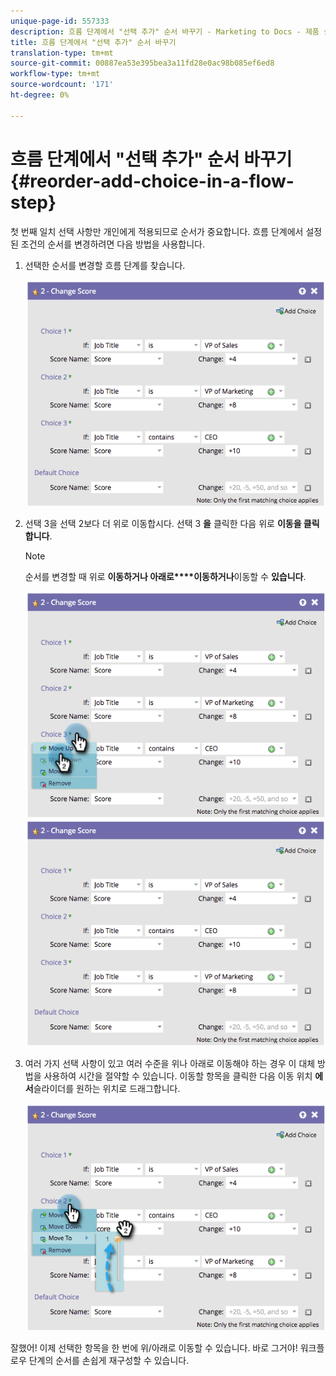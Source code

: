 ```yaml
---
unique-page-id: 557333
description: 흐름 단계에서 "선택 추가" 순서 바꾸기 - Marketing to Docs - 제품 설명서
title: 흐름 단계에서 "선택 추가" 순서 바꾸기
translation-type: tm+mt
source-git-commit: 00887ea53e395bea3a11fd28e0ac98b085ef6ed8
workflow-type: tm+mt
source-wordcount: '171'
ht-degree: 0%

---
```



# 흐름 단계에서 &quot;선택 추가&quot; 순서 바꾸기 {#reorder-add-choice-in-a-flow-step}

첫 번째 일치 선택 사항만 개인에게 적용되므로 순서가 중요합니다. 흐름 단계에서 설정된 조건의 순서를 변경하려면 다음 방법을 사용합니다.

1. 선택한 순서를 변경할 흐름 단계를 찾습니다.

   ![](assets/one.png)

1. 선택 3을 선택 2보다 더 위로 이동합시다. 선택 3 **을** 클릭한 다음 위로 **이동을 클릭합니다**.

   >[!NOTE]
   >
   >순서를 변경할 때 위로 **이동하거나 아래로****이동하거나**&#x200B;이동할 수 **있습니다**.

   ![](assets/two.png) ![](assets/three.png)

1. 여러 가지 선택 사항이 있고 여러 수준을 위나 아래로 이동해야 하는 경우 이 대체 방법을 사용하여 시간을 절약할 수 있습니다. 이동할 항목을 클릭한 다음 이동 위치 **에서**&#x200B;슬라이더를 원하는 위치로 드래그합니다.

   ![](assets/four.png)

잘했어! 이제 선택한 항목을 한 번에 위/아래로 이동할 수 있습니다. 바로 그거야! 워크플로우 단계의 순서를 손쉽게 재구성할 수 있습니다.
